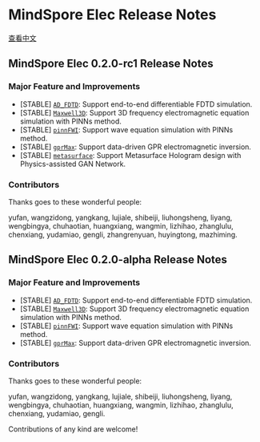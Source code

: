 ﻿# MindSpore Elec Release Notes

[查看中文](./RELEASE_CN.md)

## MindSpore Elec 0.2.0-rc1 Release Notes

### Major Feature and Improvements

- [STABLE] [`AD_FDTD`](https://gitee.com/mindspore/mindscience/tree/r0.2.0/MindElec/examples/AD_FDTD): Support
  end-to-end differentiable FDTD simulation.
- [STABLE] [`Maxwell3D`](https://gitee.com/mindspore/mindscience/tree/r0.2.0/MindElec/examples/physics_driven/frequency_domain_maxwell_3D):
  Support 3D frequency electromagnetic equation simulation with PINNs method.
- [STABLE] [`pinnFWI`](https://gitee.com/mindspore/mindscience/tree/r0.2.0/MindElec/examples/physics_driven/pinnFWI):
  Support wave equation simulation with PINNs method.
- [STABLE] [`gprMax`](https://gitee.com/mindspore/mindscience/tree/r0.2.0/MindElec/examples/data_driven/gprinversion):
  Support data-driven GPR electromagnetic inversion.
- [STABLE] [`metasurface`](https://gitee.com/mindspore/mindscience/tree/r0.2.0/MindElec/examples/metasurface/metasurface_holograms):
  Support Metasurface Hologram design with Physics-assisted GAN Network.

### Contributors

Thanks goes to these wonderful people:

yufan, wangzidong, yangkang, lujiale, shibeiji, liuhongsheng, liyang, wengbingya, chuhaotian, huangxiang, wangmin,
lizhihao, zhanglulu, chenxiang, yudamiao, gengli, zhangrenyuan, huyingtong, mazhiming.

## MindSpore Elec 0.2.0-alpha Release Notes

### Major Feature and Improvements

- [STABLE] [`AD_FDTD`](https://gitee.com/mindspore/mindscience/tree/r0.2.0-alpha/MindElec/examples/AD_FDTD): Support
  end-to-end differentiable FDTD simulation.
- [STABLE] [`Maxwell3D`](https://gitee.com/mindspore/mindscience/tree/r0.2.0-alpha/MindElec/examples/physics_driven/frequency_domain_maxwell_3D):
  Support 3D frequency electromagnetic equation simulation with PINNs method.
- [STABLE] [`pinnFWI`](https://gitee.com/mindspore/mindscience/tree/r0.2.0-alpha/MindElec/examples/physics_driven/pinnFWI):
  Support wave equation simulation with PINNs method.
- [STABLE] [`gprMax`](https://gitee.com/mindspore/mindscience/tree/r0.2.0-alpha/MindElec/examples/data_driven/gprinversion):
  Support data-driven GPR electromagnetic inversion.

### Contributors

Thanks goes to these wonderful people:

yufan, wangzidong, yangkang, lujiale, shibeiji, liuhongsheng, liyang, wengbingya, chuhaotian, huangxiang, wangmin,
lizhihao, zhanglulu, chenxiang, yudamiao, gengli.

Contributions of any kind are welcome!
